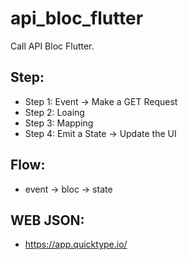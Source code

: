 # api_bloc_flutter

Call API Bloc Flutter.

## Step:

- Step 1: Event -> Make a GET Request
- Step 2: Loaing
- Step 3: Mapping
- Step 4: Emit a State -> Update the UI

## Flow:

- event -> bloc -> state

## WEB JSON:

- https://app.quicktype.io/
